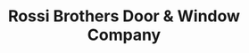 ---
title: "Rossi Brothers Door & Window Company"
url: /tulsa/rossi-brothers-door-und-window-company/
shop: Baustoffe
---